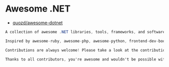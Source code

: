 # Awesome .NET

- [quozd/awesome-dotnet](https://github.com/quozd/awesome-dotnet)

```c#
A collection of awesome .NET libraries, tools, frameworks, and software.

Inspired by awesome-ruby, awesome-php, awesome-python, frontend-dev-bookmarks and ruby-bookmarks.

Contributions are always welcome! Please take a look at the contribution guidelines and quality standard pages first. We accept proprietary and commercial software too.

Thanks to all contributors, you're awesome and wouldn't be possible without you! The goal is to build a categorized community-driven collection of very well-known resources.
```
